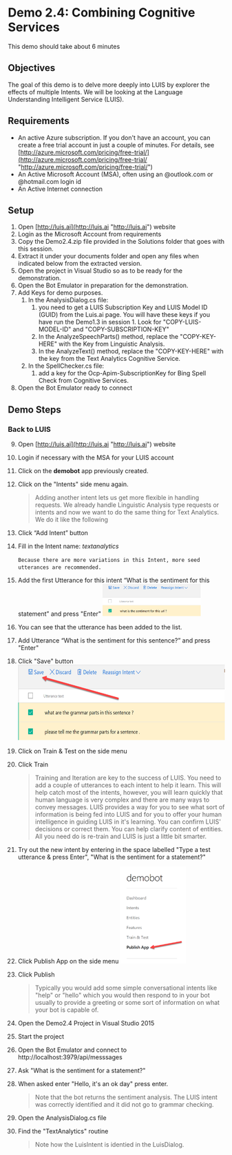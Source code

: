 # Demo 2.4: Combining Cognitive Services #
This demo should take about 6 minutes
## Objectives ##
The goal of this demo is to delve more deeply into LUIS by explorer the effects of multiple Intents. We will be looking at the Language Understanding Intelligent Service (LUIS).

## Requirements ##
- An active Azure subscription.  If you don't have an account, you can create a free trial account in just a couple of minutes.  For details, see [http://azure.microsoft.com/pricing/free-trial/](http://azure.microsoft.com/pricing/free-trial/ "http://azure.microsoft.com/pricing/free-trial/")
- An Active Microsoft Account (MSA), often using an @outlook.com or @hotmail.com login id
- An Active Internet connection

## Setup
1. Open [http://luis.ai](http://luis.ai "http://luis.ai") website
2. Login as the Microsoft Account from requirements
2. Copy the Demo2.4.zip file provided in the Solutions folder that goes with this session.
3. Extract it under your documents folder and open any files when indicated below from the extracted version. 
4. Open the project in Visual Studio so as to be ready for the demonstration.
5. Open the Bot Emulator in preparation for the demonstration.
5. Add Keys for demo purposes.
	1.	In the AnalysisDialog.cs file:
		1.	 you need to get a LUIS Subscription Key and LUIS Model ID (GUID) from the Luis.ai page.  You will have these keys if you have run the Demo1.3 in session 1.  Look for "COPY-LUIS-MODEL-ID" and "COPY-SUBSCRIPTION-KEY"
		2. In the AnalyzeSpeechParts() method, replace the "COPY-KEY-HERE" with the Key from Linguistic Analysis.
		3. In the AnalyzeText() method, replace the "COPY-KEY-HERE" with the key from the Text Analytics Cognitive Service.
	1. In the SpellChecker.cs file:
		1. add a key for the Ocp-Apim-SubscriptionKey for Bing Spell Check from Cognitive Services.
5. Open the Bot Emulator ready to connect


## Demo Steps ##
### Back to LUIS ###
9.	Open [http://luis.ai](http://luis.ai "http://luis.ai") website
10.	Login if necessary with the MSA for your LUIS account
11.	Click on the **demobot** app previously created.	 
11.	Click on the "Intents" side menu again.

	> Adding another intent lets us get more flexible in handling requests.  We already handle Linguistic Analysis type requests or intents and now we want to do the same thing for Text Analytics.  We do it like the following
	
5.	Click “Add Intent” button
6.	Fill in the Intent name: *textanalytics*

	`Because there are more variations in this Intent, more seed utterances are recommended.`

7.	Add the first Utterance for this intent “What is the sentiment for this statement” and press "Enter"
	<img src="./media/NewUtterance.png" Height="75"/>

8.	You can see that the utterance has been added to the list.
8.	Add Utterance “What is the sentiment for this sentence?” and press "Enter"
9.	Click "Save" button
	<img src="./media/LUIS-SaveUtterances.png" Height=175/>

15. Click on Train & Test on the side menu
16.	Click Train

	> Training and Iteration are key to the success of LUIS.  You need to add a couple of utterances to each intent to help it learn.  This will help catch most of the intents, however, you will learn quickly that human language is very complex and there are many ways to convey messages.  LUIS provides a way for you to see what sort of information is being fed into LUIS and for you to offer your human intelligence in guiding LUIS in it's learning.  You can confirm LUIS' decisions or correct them.  You can help clarify content of entities.  All you need do is re-train and LUIS is just a little bit smarter.  

17. Try out the new intent by entering in the space labelled "Type a test utterance & press Enter", "What is the sentiment for a statement?"
9.	Click Publish App on the side menu
	<img src="./media/LUIS-PublishApp.png" Height=225/>

17.	Click Publish

	> Typically you would add some simple conversational intents like "help" or "hello" which you would then respond to in your bot usually to provide a greeting or some sort of information on what your bot is capable of.


18.	Open the Demo2.4 Project in Visual Studio 2015
19.	Start the project
20.	Open the Bot Emulator and connect to http://localhost:3979/api/messsages
21.	Ask "What is the sentiment for a statement?"
22.	When asked enter "Hello, it's an ok day" press enter.

	> Note that the bot returns the sentiment analysis.  The LUIS intent was correctly identified and it did not go to grammar checking.

19.	Open the AnalysisDialog.cs file
20.	Find the "TextAnalytics" routine

	> Note how the LuisIntent is identied in the LuisDialog.